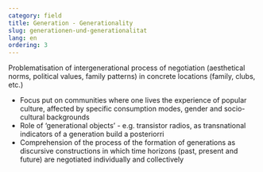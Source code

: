 ```yaml
---
category: field
title: Generation - Generationality
slug: generationen-und-generationalitat
lang: en
ordering: 3
---
```

Problematisation of intergenerational process of negotiation (aesthetical norms, political values, family patterns) in concrete locations (family, clubs, etc.)

-	Focus put on communities where one lives the experience of popular culture, affected by specific consumption modes, gender and socio-cultural backgrounds
-	Role of ‘generational objects’ - e.g. transistor radios, as transnational indicators of a generation build a posteriorri
-	Comprehension of the process of the formation of generations as discursive constructions in which time horizons (past, present and future) are negotiated individually and collectively
